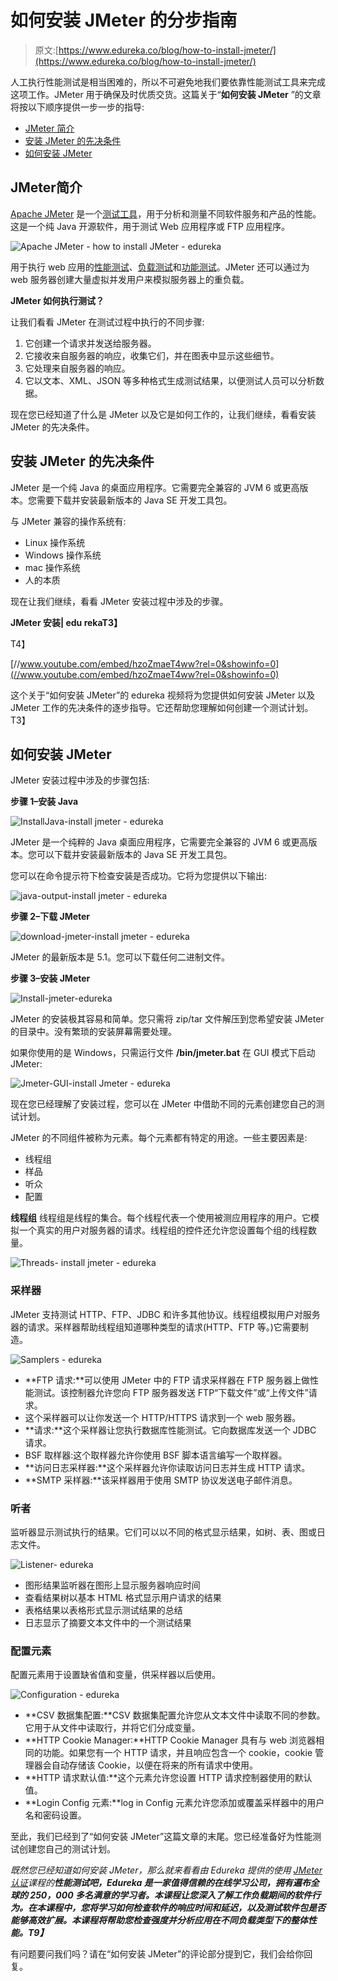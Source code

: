 # 如何安装 JMeter 的分步指南

> 原文:[https://www.edureka.co/blog/how-to-install-jmeter/](https://www.edureka.co/blog/how-to-install-jmeter/)

人工执行性能测试是相当困难的，所以不可避免地我们要依靠性能测试工具来完成这项工作。JMeter 用于确保及时优质交货。这篇关于“**如何安装 JMeter** ”的文章将按以下顺序提供一步一步的指导:

*   [JMeter 简介](#jmeter)
*   [安装 JMeter 的先决条件](#jmeterprerequisites)
*   [如何安装 JMeter](#installjmeter)

## **JMeter简介**

[Apache JMeter](https://www.edureka.co/blog/jmeter-tutorial/) 是一个[测试工具](https://www.edureka.co/blog/performance-testing-tools/)，用于分析和测量不同软件服务和产品的性能。这是一个纯 Java 开源软件，用于测试 Web 应用程序或 FTP 应用程序。

![Apache JMeter - how to install JMeter - edureka](../Images/b993eacf4ef099202537b8712be93f8f.png)

用于执行 web 应用的[性能测试](https://www.edureka.co/blog/performance-testing-tutorial/)、[负载测试](https://www.edureka.co/blog/load-testing-using-jmeter/)和[功能测试](https://www.edureka.co/blog/what-is-functional-testing/)。JMeter 还可以通过为 web 服务器创建大量虚拟并发用户来模拟服务器上的重负载。

**JMeter 如何执行测试？**

让我们看看 JMeter 在测试过程中执行的不同步骤:

1.  它创建一个请求并发送给服务器。
2.  它接收来自服务器的响应，收集它们，并在图表中显示这些细节。
3.  它处理来自服务器的响应。
4.  它以文本、XML、JSON 等多种格式生成测试结果，以便测试人员可以分析数据。

现在您已经知道了什么是 JMeter 以及它是如何工作的，让我们继续，看看安装 JMeter 的先决条件。

## **安装 JMeter 的先决条件**

JMeter 是一个纯 Java 的桌面应用程序。它需要完全兼容的 JVM 6 或更高版本。您需要下载并安装最新版本的 Java SE 开发工具包。

与 JMeter 兼容的操作系统有:

*   Linux 操作系统
*   Windows 操作系统
*   mac 操作系统
*   人的本质

现在让我们继续，看看 JMeter 安装过程中涉及的步骤。

**JMeter 安装| edu rekaT3】**

T4】

[//www.youtube.com/embed/hzoZmaeT4ww?rel=0&showinfo=0](//www.youtube.com/embed/hzoZmaeT4ww?rel=0&showinfo=0)

这个关于“如何安装 JMeter”的 edureka 视频将为您提供如何安装 JMeter 以及 JMeter 工作的先决条件的逐步指导。它还帮助您理解如何创建一个测试计划。T3】

## **如何安装 JMeter**

JMeter 安装过程中涉及的步骤包括:

**步骤 1–安装 Java**

![InstallJava-install jmeter - edureka](../Images/df5f940fbb8fb55bd43fbec08ecbdaaa.png)

JMeter 是一个纯粹的 Java 桌面应用程序，它需要完全兼容的 JVM 6 或更高版本。您可以下载并安装最新版本的 Java SE 开发工具包。

您可以在命令提示符下检查安装是否成功。它将为您提供以下输出:

![java-output-install jmeter - edureka](../Images/c0261b4fa1d175b3c4af0fad53e3372b.png)

**步骤 2–下载 JMeter**

![download-jmeter-install jmeter - edureka](../Images/b1267300a9b600456a7b496f1d6206d9.png)

JMeter 的最新版本是 5.1。您可以下载任何二进制文件。

**步骤 3–安装 JMeter**

![Install-jmeter-edureka](../Images/d6d392ce6312d2b1e2f34c588d553378.png)

JMeter 的安装极其容易和简单。您只需将 zip/tar 文件解压到您希望安装 JMeter 的目录中。没有繁琐的安装屏幕需要处理。

如果你使用的是 Windows，只需运行文件 **/bin/jmeter.bat** 在 GUI 模式下启动 JMeter:

![Jmeter-GUI-install Jmeter - edureka](../Images/b2a79596f1dac63eb5fd703c49d8e045.png)

现在您已经理解了安装过程，您可以在 JMeter 中借助不同的元素创建您自己的测试计划。

JMeter 的不同组件被称为元素。每个元素都有特定的用途。一些主要因素是:

*   线程组
*   样品
*   听众
*   配置

**线程组** 线程组是线程的集合。每个线程代表一个使用被测应用程序的用户。它模拟一个真实的用户对服务器的请求。线程组的控件还允许您设置每个组的线程数量。

![Threads- install jmeter - edureka](../Images/29eda7bfbb2cb4a846ddd9ed2588f606.png)

### **采样器**

JMeter 支持测试 HTTP、FTP、JDBC 和许多其他协议。线程组模拟用户对服务器的请求。采样器帮助线程组知道哪种类型的请求(HTTP、FTP 等。)它需要制造。

![Samplers - edureka](../Images/f4f44b695507921419761d97ab2cd139.png)

*   **FTP 请求:**可以使用 JMeter 中的 FTP 请求采样器在 FTP 服务器上做性能测试。该控制器允许您向 FTP 服务器发送 FTP“下载文件”或“上传文件”请求。
*   这个采样器可以让你发送一个 HTTP/HTTPS 请求到一个 web 服务器。
*   **请求:**这个采样器让您执行数据库性能测试。它向数据库发送一个 JDBC 请求。
*   BSF 取样器:这个取样器允许你使用 BSF 脚本语言编写一个取样器。
*   **访问日志采样器:**这个采样器允许你读取访问日志并生成 HTTP 请求。
*   **SMTP 采样器:**该采样器用于使用 SMTP 协议发送电子邮件消息。

### **听者**

监听器显示测试执行的结果。它们可以以不同的格式显示结果，如树、表、图或日志文件。

![Listener- edureka](../Images/282e3c034a1643cfc246586d360bb44f.png)

*   图形结果监听器在图形上显示服务器响应时间
*   查看结果树以基本 HTML 格式显示用户请求的结果
*   表格结果以表格形式显示测试结果的总结
*   日志显示了摘要文本文件中的一个测试结果

### **配置元素**

配置元素用于设置缺省值和变量，供采样器以后使用。

![Configuration - edureka](../Images/a01a1251cf71d9fab1782ce3d3ccdd36.png)

*   **CSV 数据集配置:**CSV 数据集配置允许您从文本文件中读取不同的参数。它用于从文件中读取行，并将它们分成变量。
*   **HTTP Cookie Manager:**HTTP Cookie Manager 具有与 web 浏览器相同的功能。如果您有一个 HTTP 请求，并且响应包含一个 cookie，cookie 管理器会自动存储该 Cookie，以便在将来的所有请求中使用。
*   **HTTP 请求默认值:**这个元素允许您设置 HTTP 请求控制器使用的默认值。
*   **Login Config 元素:**log in Config 元素允许您添加或覆盖采样器中的用户名和密码设置。

至此，我们已经到了“如何安装 JMeter”这篇文章的末尾。您已经准备好为性能测试创建您自己的测试计划。

*既然您已经知道如何安装 JMeter，那么就来看看由 Edureka 提供的使用 [JMeter 认证](https://www.edureka.co/jmeter-training-performance-testing)课程的**性能测试吧，Edureka 是一家值得信赖的在线学习公司，拥有遍布全球的 250，000 多名满意的学习者。本课程让您深入了解工作负载期间的软件行为。在本课程中，您将学习如何检查软件的响应时间和延迟，以及测试软件包是否能够高效扩展。本课程将帮助您检查强度并分析应用在不同负载类型下的整体性能。T9】***

有问题要问我们吗？请在“如何安装 JMeter”的评论部分提到它，我们会给你回复。